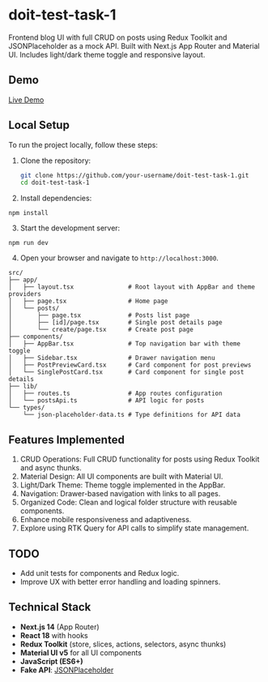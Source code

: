 # doit-test-task-1

Frontend blog UI with full CRUD on posts using Redux Toolkit and JSONPlaceholder as a mock API. Built with Next.js App Router and Material UI. Includes light/dark theme toggle and responsive layout.

## Demo

[Live Demo](https://doit-test-task-1.vercel.app/)

## Local Setup

To run the project locally, follow these steps:

1. Clone the repository:

   ```sh
   git clone https://github.com/your-username/doit-test-task-1.git
   cd doit-test-task-1
   ```

2. Install dependencies:

```
npm install
```

3. Start the development server:

```
npm run dev
```

4. Open your browser and navigate to `http://localhost:3000`.

<pre><code>src/
├── app/
│   ├── layout.tsx               # Root layout with AppBar and theme providers
│   ├── page.tsx                 # Home page
│   └── posts/
│       ├── page.tsx             # Posts list page
│       ├── [id]/page.tsx        # Single post details page
│       └── create/page.tsx      # Create post page
├── components/
│   ├── AppBar.tsx               # Top navigation bar with theme toggle
│   ├── Sidebar.tsx              # Drawer navigation menu
│   ├── PostPreviewCard.tsx      # Card component for post previews
│   └── SinglePostCard.tsx       # Card component for single post details
├── lib/
│   ├── routes.ts                # App routes configuration
│   └── postsApi.ts              # API logic for posts
└── types/
    └── json-placeholder-data.ts # Type definitions for API data
</code></pre>

## Features Implemented

1. CRUD Operations: Full CRUD functionality for posts using Redux Toolkit and async thunks.
2. Material Design: All UI components are built with Material UI.
3. Light/Dark Theme: Theme toggle implemented in the AppBar.
4. Navigation: Drawer-based navigation with links to all pages.
5. Organized Code: Clean and logical folder structure with reusable components.
6. Enhance mobile responsiveness and adaptiveness.
7. Explore using RTK Query for API calls to simplify state management.

## TODO

- Add unit tests for components and Redux logic.
- Improve UX with better error handling and loading spinners.

## Technical Stack

- **Next.js 14** (App Router)
- **React 18** with hooks
- **Redux Toolkit** (store, slices, actions, selectors, async thunks)
- **Material UI v5** for all UI components
- **JavaScript (ES6+)**
- **Fake API**: [JSONPlaceholder](https://jsonplaceholder.typicode.com/)
